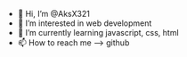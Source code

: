 - 👋 Hi, I’m @AksX321
- 👀 I’m interested in web development
- 🌱 I’m currently learning javascript, css, html
- 📫 How to reach me --> github
